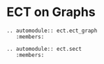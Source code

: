 # ECT on Graphs

```{eval-rst}
.. automodule:: ect.ect_graph
   :members:
```

```{eval-rst}
.. automodule:: ect.sect
   :members:
```
